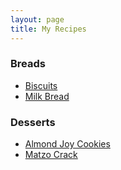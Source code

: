 ```yaml
---
layout: page
title: My Recipes
---
```


### Breads

-   [Biscuits](/recipes/biscuits)
-   [Milk Bread](/recipes/milk-bread)

### Desserts

-   [Almond Joy Cookies](/recipes/almond-joy-cookies)
-   [Matzo Crack](/recipes/matzo-crack)
